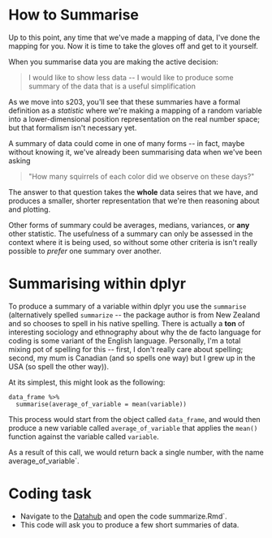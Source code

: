 # How to Summarise 

Up to this point, any time that we've made a mapping of data, I've done the mapping for you. Now it is time to take the gloves off and get to it yourself. 

When you summarise data you are making the active decision: 

> I would like to show less data -- I would like to produce some summary of the data that is a useful simplification 

As we move into s203, you'll see that these summaries have a formal definition as a _statistic_ where we're making a mapping of a random variable into a lower-dimensional position representation on the real number space; but that formalism isn't necessary yet. 

A summary of data could come in one of many forms -- in fact, maybe without knowing it, we've already been summarising data when we've been asking 

> "How many squirrels of each color did we observe on these days?"

The answer to that question takes the **whole** data seires that we have, and produces a smaller, shorter representation that we're then reasoning about and plotting. 

Other forms of summary could be averages, medians, variances, or **any** other statistic. The usefulness of a summary can only be assessed in the context where it is being used, so without some other criteria is isn't really possible to _prefer_ one summary over another. 

# Summarising within dplyr 

To produce a summary of a variable within dplyr you use the `summarise` (alternatively spelled `summarize` -- the package author is from New Zealand and so chooses to spell in his native spelling. There is actually a **ton** of interesting sociology and ethnography about why the de facto language for coding is some variant of the English language. Personally, I'm a total mixing pot of spelling for this -- first, I don't really care about spelling; second, my mum is Canadian (and so spells one way) but I grew up in the USA (so spell the other way)). 

At its simplest, this might look as the following: 

```
data_frame %>% 
  summarise(average_of_variable = mean(variable))
```

This process would start from the object called `data_frame`, and would then produce a new variable called `average_of_variable` that applies the `mean()` function against the variable called `variable`. 

As a result of this call, we would return back a single number, with the name average_of_variable`.

# Coding task 

- Navigate to the [Datahub](https://ischool.datahub.berkeley.edu/hub/user-redirect/git-pull?repo=https%3A%2F%2Fgithub.com%2FUCB-MIDS%2Fr_bridge&urlpath=rstudio%2F&branch=master) and open the code summarize.Rmd`. 
- This code will ask you to produce a few short summaries of data. 
